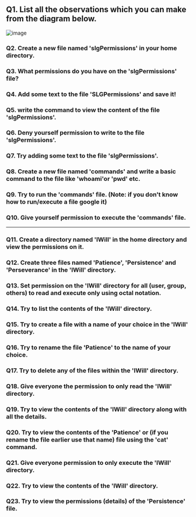## Q1. List all the observations which you can make from the diagram below.
![image](https://github.com/pratham-garg-456/OPS145-SLG/assets/81003075/bc6738fb-24df-4826-b64e-9bd4d630b3e5)

### Q2. Create a new file named 'slgPermissions' in  your home directory.
### Q3. What permissions do you have on the 'slgPermissions' file?
### Q4. Add some text to the file 'SLGPermissions' and save it!
### Q5. write the command to view the content of the file 'slgPermissions'.
### Q6. Deny yourself permission to write to the file 'slgPermissions'.
### Q7. Try adding some text to the file 'slgPermissions'.
### Q8. Create a new file named 'commands' and write a basic command to the file like 'whoami'or 'pwd' etc.
### Q9. Try to run the 'commands' file. (Note: if you don't know how to run/execute a file google it) 
### Q10. Give yourself permission to execute the 'commands' file. 
--------------------------------------------------------------------------------------
### Q11. Create a directory named 'IWill' in the home directory and view the permissions on it.
### Q12. Create three files named 'Patience', 'Persistence' and 'Perseverance' in the 'IWill' directory.
### Q13. Set permission on the 'IWill' directory for all (user, group, others) to read and execute only using octal notation.
### Q14. Try to list the contents of the 'IWill' directory.
### Q15. Try to create a file with a name of your choice in the 'IWill' directory.
### Q16. Try to rename the file 'Patience' to the name of your choice.
### Q17.  Try to delete any of the files within the 'IWill' directory. 
### Q18. Give everyone the permission to only read the 'IWill' directory.
### Q19. Try to view the contents of the 'IWill' directory along with all the details.
### Q20. Try to view the contents of the 'Patience' or (if you rename the file earlier use that name) file using the 'cat' command.
### Q21. Give everyone permission to only execute the 'IWill' directory.
### Q22. Try to view the contents of the 'IWill' directory.
### Q23. Try to view the permissions  (details) of the 'Persistence' file. 
